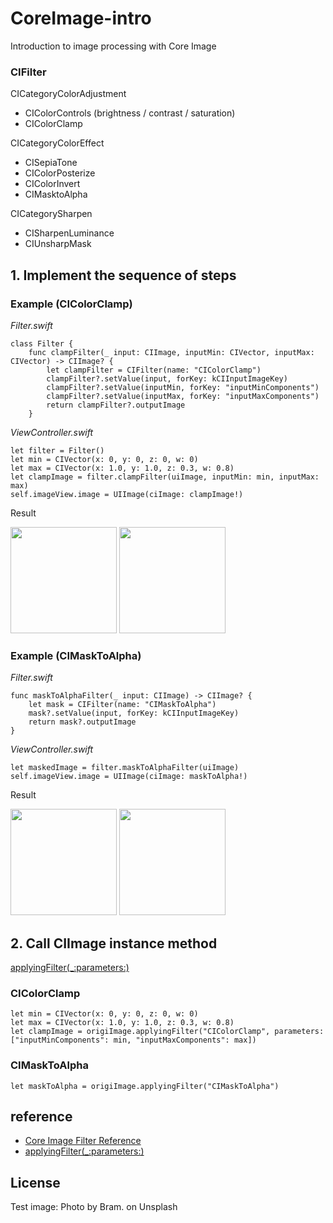 # CoreImage-intro
Introduction to image processing with Core Image

### CIFilter
CICategoryColorAdjustment
- CIColorControls (brightness / contrast / saturation)
- CIColorClamp

CICategoryColorEffect
- CISepiaTone
- CIColorPosterize
- CIColorInvert
- CIMasktoAlpha

CICategorySharpen
- CISharpenLuminance
- CIUnsharpMask

## 1. Implement the sequence of steps

### Example (CIColorClamp)

_Filter.swift_
```
class Filter {
    func clampFilter(_ input: CIImage, inputMin: CIVector, inputMax: CIVector) -> CIImage? {
        let clampFilter = CIFilter(name: "CIColorClamp")
        clampFilter?.setValue(input, forKey: kCIInputImageKey)
        clampFilter?.setValue(inputMin, forKey: "inputMinComponents")
        clampFilter?.setValue(inputMax, forKey: "inputMaxComponents")
        return clampFilter?.outputImage
    }
```
_ViewController.swift_
```
let filter = Filter()
let min = CIVector(x: 0, y: 0, z: 0, w: 0)
let max = CIVector(x: 1.0, y: 1.0, z: 0.3, w: 0.8)
let clampImage = filter.clampFilter(uiImage, inputMin: min, inputMax: max)
self.imageView.image = UIImage(ciImage: clampImage!)
```

Result

<img src="https://github.com/khhk10/CoreImage-intro/blob/master/images/clamp_before.png" height="170"> <img src="https://github.com/khhk10/CoreImage-intro/blob/master/images/clamp_after.png" height="170">

### Example (CIMaskToAlpha)

_Filter.swift_
```
func maskToAlphaFilter(_ input: CIImage) -> CIImage? {
    let mask = CIFilter(name: "CIMaskToAlpha")
    mask?.setValue(input, forKey: kCIInputImageKey)
    return mask?.outputImage
}
```

_ViewController.swift_
```
let maskedImage = filter.maskToAlphaFilter(uiImage)
self.imageView.image = UIImage(ciImage: maskToAlpha!)
```

Result

<img src="https://github.com/khhk10/CoreImage-intro/blob/master/images/maskToAlpha_before.png" height="170"> <img src="https://github.com/khhk10/CoreImage-intro/blob/master/images/maskToAlpha_after.png" height="170">

## 2. Call CIImage instance method

[applyingFilter(\_:parameters:)](https://developer.apple.com/documentation/coreimage/ciimage/1437589-applyingfilter)

### CIColorClamp

```
let min = CIVector(x: 0, y: 0, z: 0, w: 0)
let max = CIVector(x: 1.0, y: 1.0, z: 0.3, w: 0.8)
let clampImage = origiImage.applyingFilter("CIColorClamp", parameters: ["inputMinComponents": min, "inputMaxComponents": max])
```

### CIMaskToAlpha

```
let maskToAlpha = origiImage.applyingFilter("CIMaskToAlpha")
```

## reference

- [Core Image Filter Reference](https://developer.apple.com/library/archive/documentation/GraphicsImaging/Reference/CoreImageFilterReference/index.html#//apple_ref/doc/filter/ci/CIBloom)
- [applyingFilter(\_:parameters:)](https://developer.apple.com/documentation/coreimage/ciimage/1437589-applyingfilter)

## License

Test image: Photo by Bram. on Unsplash

